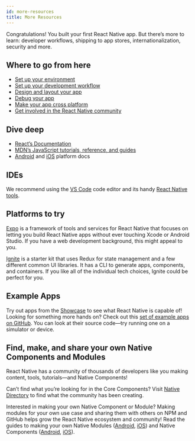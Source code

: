 ```yaml
---
id: more-resources
title: More Resources
---
```


Congratulations! You built your first React Native app. But there’s more to learn: developer workflows, shipping to app stores, internationalization, security and more.

## Where to go from here

- [Set up your environment](getting-started)
- [Set up your development workflow](running-on-device)
- [Design and layout your app](flexbox)
- [Debug your app](debugging)
- [Make your app cross platform](platform-specific-code)
- [Get involved in the React Native community](/react-native/help)

## Dive deep

- [React’s Documentation](https://reactjs.org/docs/hello-world.html)
- [MDN’s JavaScript tutorials, reference, and guides](https://developer.mozilla.org/en-US/docs/Web/JavaScript)
- [Android](https://developer.android.com/docs) and [iOS](https://developer.apple.com/documentation/uikit) platform docs

## IDEs

We recommend using the [VS Code](https://code.visualstudio.com/) code editor and its handy [React Native tools](https://marketplace.visualstudio.com/items?itemName=msjsdiag.vscode-react-native).

## Platforms to try

[Expo](https://docs.expo.io/) is a framework of tools and services for React Native that focuses on letting you build React Native apps without ever touching Xcode or Android Studio. If you have a web development background, this might appeal to you.

[Ignite](https://github.com/infinitered/ignite) is a starter kit that uses Redux for state management and a few different common UI libraries. It has a CLI to generate apps, components, and containers. If you like all of the individual tech choices, Ignite could be perfect for you.

## Example Apps

Try out apps from the [Showcase](/react-native/showcase/) to see what React Native is capable of! Looking for something more hands on? Check out this [set of example apps on GitHub](https://github.com/ReactNativeNews/React-Native-Apps). You can look at their source code—try running one on a simulator or device.

## Find, make, and share your own Native Components and Modules

React Native has a community of thousands of developers like you making content, tools, tutorials—and Native Components!

Can’t find what you’re looking for in the Core Components? Visit [Native Directory](https://www.native.directory/) to find what the community has been creating.

Interested in making your own Native Component or Module? Making modules for your own use case and sharing them with others on NPM and GitHub helps grow the React Native ecosystem and community! Read the guides to making your own Native Modules ([Android](native-modules-android.md), [iOS](native-modules-ios.md)) and Native Components ([Android](native-components-android.md), [iOS](native-components-ios.md)).
